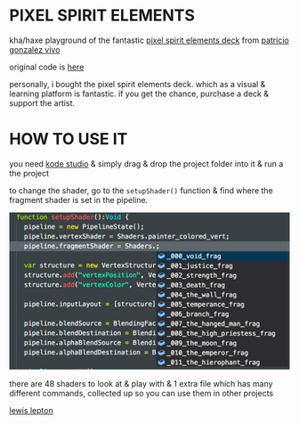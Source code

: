 # PIXEL SPIRIT ELEMENTS

kha/haxe playground of the fantastic [pixel spirit elements deck](http://pixelspiritdeck.com) from [patricio gonzalez vivo](http://patriciogonzalezvivo.com/)

original code is [here](https://github.com/patriciogonzalezvivo/PixelSpiritDeck)

personally, i bought the pixel spirit elements deck. which as a visual & learning platform is fantastic.
if you get the chance, purchase a deck & support the artist.


# HOW TO USE IT

you need [kode studio](https://github.com/Kode/KodeStudio/releases) & simply drag & drop the project folder into it & run a the project

to change the shader, go to the `setupShader()` function & find where the fragment shader is set in the pipeline.

![shader load](img/shaderSelect.png)

there are 48 shaders to look at & play with & 1 extra file which has many different commands, collected up so you can use them in other projects

[lewis lepton](https://lewislepton.com)